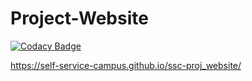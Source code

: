 # Project-Website

[![Codacy Badge](https://api.codacy.com/project/badge/Grade/9a6a3a8bf2904f81af71d085192e13a9)](https://app.codacy.com/gh/Self-Service-Campus/ssc-proj_website?utm_source=github.com&utm_medium=referral&utm_content=Self-Service-Campus/ssc-proj_website&utm_campaign=Badge_Grade_Settings)

https://self-service-campus.github.io/ssc-proj_website/
